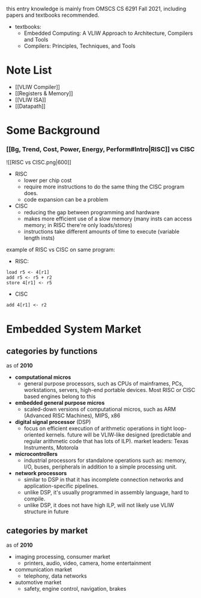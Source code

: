this entry knowledge is mainly from OMSCS CS 6291 Fall 2021, including papers and textbooks recommended. 
-  textbooks:
	-  Embedded Computing: A VLIW Approach to Architecture, Compilers and Tools
	-  Compilers: Principles, Techniques, and Tools

# Note List
- [[VLIW Compiler]]
- [[Registers & Memory]]
- [[VLIW ISA]]
- [[Datapath]]

# Some Background
### [[Bg, Trend, Cost, Power, Energy, Perform#Intro|RISC]] vs CISC
![[RISC vs CISC.png|600]]
- RISC
	- lower per chip cost
	- require more instructions to do the same thing the CISC program does.
	- code expansion can be a problem
- CISC
	- reducing the gap between programming and hardware
	- makes more efficient use of a slow memory (many insts can access memory; in RISC there're only loads/stores)
	- instructions take different amounts of time to execute (variable length insts)

example of RISC vs CISC on same program:
- RISC:
```code
load r5 <- 4[r1]
add r5 <- r5 + r2
store 4[r1] <- r5
```
- CISC
```code
add 4[r1] <- r2
```

# Embedded System Market
## categories by functions
as of **2010**
- **computational micros**
	- general purpose processors, such as CPUs of mainframes, PCs, workstations, servers, high-end portable devices. Most RISC or CISC based engines belong to this
- **embedded general purpose micros**
	- scaled-down versions of computational micros, such as ARM (Advanced RISC Machines), MIPS, x86
- **digital signal processor** (DSP)
	- focus on efficient execution of arithmetic operations in tight loop-oriented kernels. future will be VLIW-like designed (predictable and regular arithmetic code that has lots of ILP). market leaders: Texas Instruments, Motorola
- **microcontrollers**
	- industrial processors for standalone operations such as: memory, I/O, buses, peripherals in addition to a simple processing unit.
- **network processors**
	- similar to DSP in that it has incomplete connection networks and application-specific pipelines.
	- unlike DSP, it's usually programmed in assembly language, hard to compile. 
	- unlike DSP, it does not have high ILP, will not likely use VLIW structure in future

## categories by market
as of **2010**
- imaging processing, consumer market
	- printers, audio, video, camera, home entertainment
- communication market
	- telephony, data networks
- automotive market
	- safety, engine control, navigation, brakes
